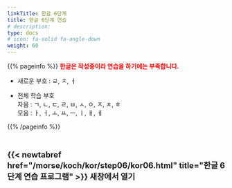 ```yaml
---
linkTitle: 한글 6단계
title: 한글 6단계 연습
# description: 
type: docs
# icon: fa-solid fa-angle-down
weight: 60
---
```


{{% pageinfo %}}
<span style="color:red">**한글은 작성중이라 연습을 하기에는 부족합니다.**</span>

* 새로운 부호 : ㄹ, ㅈ, ㅓ

* 전체 학습 부호<br>
자음 : ㄱ, ㄴ, ㄷ, ㄹ, ㅂ, ㅅ, ㅇ, ㅈ, ㅊ, ㅎ<br>
모음 : ㅏ, ㅓ, ㅗ, ㅛ, ㅡ, ㅣ, ㅐ, ㅔ<br>

{{% /pageinfo %}}

<br>

<b><span style="font-size:130%">{{< newtabref href="/morse/koch/kor/step06/kor06.html" title="한글 6단계 연습 프로그램" >}} 새창에서 열기</span></b>




